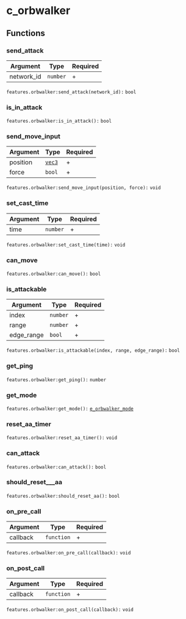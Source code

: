 # c\_orbwalker

## Functions

### send\_attack

| Argument    | Type     | Required |
| ----------- | -------- | -------- |
| network\_id | `number` | +        |

`features.orbwalker:send_attack(network_id):` `bool`

### is\_in\_attack

`features.orbwalker:is_in_attack():` `bool`

### send\_move\_input

| Argument | Type                         | Required |
| -------- | ---------------------------- | -------- |
| position | [`vec3`](../structs/vec3.md) | +        |
| force    | `bool`                       | +        |

`features.orbwalker:send_move_input(position, force):` `void`

### set\_cast\_time

| Argument | Type     | Required |
| -------- | -------- | -------- |
| time     | `number` | +        |

`features.orbwalker:set_cast_time(time):` `void`

### can\_move

`features.orbwalker:can_move():` `bool`

### is\_attackable

| Argument    | Type     | Required |
| ----------- | -------- | -------- |
| index       | `number` | +        |
| range       | `number` | +        |
| edge\_range | `bool`   | +        |

`features.orbwalker:is_attackable(index, range, edge_range):` `bool`

### get\_ping

`features.orbwalker:get_ping():` `number`

### get\_mode

`features.orbwalker:get_mode():` [`e_orbwalker_mode`](../enums/e\_orbwalker\_mode.md)

### reset\_aa\_timer

`features.orbwalker:reset_aa_timer():` `void`

### can\_attack

`features.orbwalker:can_attack():` `bool`

### should\_reset\_\_\_aa

`features.orbwalker:should_reset_aa():` `bool`

### on\_pre\_call

| Argument | Type       | Required |
| -------- | ---------- | -------- |
| callback | `function` | +        |

`features.orbwalker:on_pre_call(callback):` `void`

### on\_post\_call

| Argument | Type       | Required |
| -------- | ---------- | -------- |
| callback | `function` | +        |

`features.orbwalker:on_post_call(callback):` `void`
